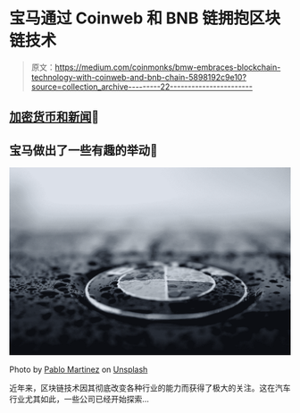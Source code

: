 # 宝马通过 Coinweb 和 BNB 链拥抱区块链技术

> 原文：<https://medium.com/coinmonks/bmw-embraces-blockchain-technology-with-coinweb-and-bnb-chain-5898192c9e10?source=collection_archive---------22----------------------->

## [加密货币和新闻](/@TraderB/list/cryptocurrency-and-news-8d81ae749faa)📰

## 宝马做出了一些有趣的举动👀

![](img/ed44ad592a0510d32f46c7fa93dafa30.png)

Photo by [Pablo Martinez](https://unsplash.com/fr/@pablomp?utm_source=medium&utm_medium=referral) on [Unsplash](https://unsplash.com?utm_source=medium&utm_medium=referral)

近年来，区块链技术因其彻底改变各种行业的能力而获得了极大的关注。这在汽车行业尤其如此，一些公司已经开始探索…